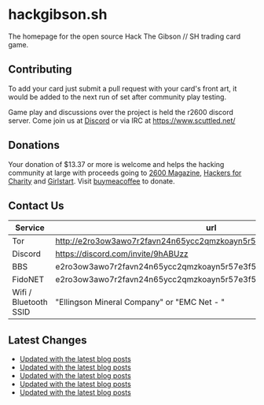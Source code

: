 # hackgibson.sh
The homepage for the open source Hack The Gibson // SH trading card game.


## Contributing

To add your card just submit a pull request with your card's front art, it would be added to the next run of set after community play testing.

Game play and discussions over the project is held the r2600 discord server. Come join us at [Discord](https://discord.com/invite/9hABUzz) or via IRC at https://www.scuttled.net/


## Donations

Your donation of $13.37 or more is welcome and helps the hacking community at large with proceeds going to [2600 Magazine](https://2600.com/), [Hackers for Charity](https://hackersforcharity.org) and [Girlstart](https://girlstart.org).  Visit [buymeacoffee](https://www.buymeacoffee.com/hackgibson.sh) to donate.


## Contact Us

Service | url
-|-
Tor | http://e2ro3ow3awo7r2favn24n65ycc2qmzkoayn5r57e3f56nvjwdcgg32ad.onion
Discord | https://discord.com/invite/9hABUzz
BBS | e2ro3ow3awo7r2favn24n65ycc2qmzkoayn5r57e3f56nvjwdcgg32ad.onion:23
FidoNET | e2ro3ow3awo7r2favn24n65ycc2qmzkoayn5r57e3f56nvjwdcgg32ad.onion:24554
Wifi / Bluetooth SSID | "Ellingson Mineral Company" or "EMC Net - <fidonet address>"

## Latest Changes
<!-- BLOG-POST-LIST:START -->
- [Updated with the latest blog posts](https://github.com/DFW2600/hackgibson.sh/commit/aa03d631ed981cff244d5256c911048b52d171e1)
- [Updated with the latest blog posts](https://github.com/DFW2600/hackgibson.sh/commit/6daa55f13d8d8ab6797db2f3a0bf359fb326ee8c)
- [Updated with the latest blog posts](https://github.com/DFW2600/hackgibson.sh/commit/91e065b3291c7fa5762580642b41392d69df28fe)
- [Updated with the latest blog posts](https://github.com/DFW2600/hackgibson.sh/commit/3c6c43d7307912dc2e41fb22e8b98ff225c65a58)
- [Updated with the latest blog posts](https://github.com/DFW2600/hackgibson.sh/commit/a5cafbf88fb799962d8cd8a67caf8e80f6146be3)
<!-- BLOG-POST-LIST:END -->
